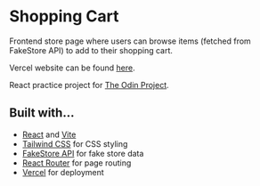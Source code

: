 # Shopping Cart

Frontend store page where users can browse items (fetched from FakeStore API) to add to their shopping cart.

Vercel website can be found [here](https://odin-shopping.vercel.app/).

React practice project for [The Odin Project](https://www.theodinproject.com/).

## Built with...
- [React](https://react.dev/) and [Vite](https://vitejs.dev/)
- [Tailwind CSS](https://tailwindcss.com/) for CSS styling
- [FakeStore API](https://fakestoreapi.com/) for fake store data
- [React Router](https://reactrouter.com/en/main) for page routing
- [Vercel](https://vercel.com/) for deployment